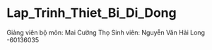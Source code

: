 # Lap_Trinh_Thiet_Bi_Di_Dong
Giảng viên bộ môn: Mai Cường Thọ
Sinh viên: Nguyễn Văn Hải Long -60136035
